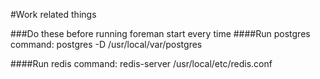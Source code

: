 #Work related things

###Do these before running foreman start every time 
####Run postgres 
command: postgres -D /usr/local/var/postgres

####Run redis
command: redis-server /usr/local/etc/redis.conf
